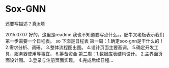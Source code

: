 # Sox-GNN
还要写描述？真jb烦

2015.07.07
好的，这里是readme
我也不知道要写点什么。。肥牛叉老板表示我们第一步需要一个日程表。
so
下面是日程表
第一周：1.确定sox-gnn是干什么的！
        2.需求分析、调研。
        3.整体流程图出图。
        4.设计页面主要基调。
        5.确定开发工具、服务器使用等事宜。
        6.筹备资金
第二周：1.数据库表结构设计。
        2.主界面页面设计图。
        3.登录与注册页面实现。
        4.完成后续日程...
